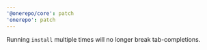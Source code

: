 ```yaml
---
'@onerepo/core': patch
'onerepo': patch
---
```


Running `install` multiple times will no longer break tab-completions.

